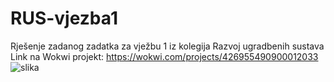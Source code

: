 # RUS-vjezba1
Rješenje zadanog zadatka za vježbu 1 iz kolegija Razvoj ugradbenih sustava <br>
Link na Wokwi projekt: https://wokwi.com/projects/426955490900012033
![slika](https://github.com/user-attachments/assets/e963492b-ce7b-4cd1-9240-207cf4ac7c1f)
